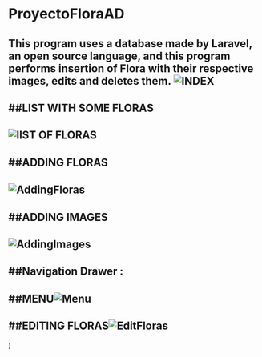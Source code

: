 # ProyectoFloraAD
This program uses a database made by Laravel, an open source language,
and this program performs insertion of Flora with their respective images,
edits and deletes them.
![INDEX ](https://user-images.githubusercontent.com/73525861/156179117-679bfc06-39cb-4253-bd55-09173379ea52.png)
--------------------------------------------------------------------------------------------------------------------
##LIST WITH SOME FLORAS 
--------------------------------------------------------------------------------------------------------------------
![lIST OF FLORAS ](https://user-images.githubusercontent.com/73525861/156633119-6b22e39a-bc0f-43da-8cf1-5ed52d6bf870.png)
--------------------------------------------------------------------------------------------------------------------
##ADDING FLORAS 
--------------------------------------------------------------------------------------------------------------------
![AddingFloras](https://user-images.githubusercontent.com/73525861/156179298-ab143f1f-5255-4eeb-9a96-4ed2bd1ea173.png)
--------------------------------------------------------------------------------------------------------------------
##ADDING IMAGES
--------------------------------------------------------------------------------------------------------------------
![AddingImages](https://user-images.githubusercontent.com/73525861/156179420-ddf6c97f-ce34-4297-91af-ad90cfe09e19.png)
--------------------------------------------------------------------------------------------------------------------
##Navigation Drawer :
--------------------------------------------------------------------------------------------------------------------
##MENU![Menu](https://user-images.githubusercontent.com/73525861/156179806-6b298f00-8321-47dc-8c7d-d88289fa0b22.png)
--------------------------------------------------------------------------------------------------------------------
##EDITING FLORAS![EditFloras](https://user-images.githubusercontent.com/73525861/156179923-66b3981c-3470-4a7d-9586-afbc190054e7.png)
--------------------------------------------------------------------------------------------------------------------
)

